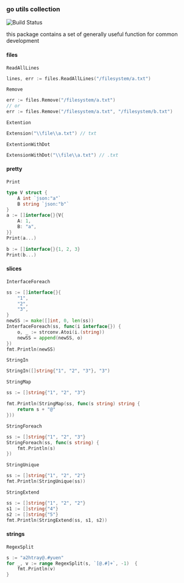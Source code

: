 ### go utils collection 

![Build Status](https://travis-ci.com/a2htray/go-utils.svg?branch=master)

this package contains a set of generally useful function for common development

#### files

`ReadAllLines`

```go
lines, err := files.ReadAllLines("/filesystem/a.txt")
```

`Remove`

```go
err := files.Remove("/filesystem/a.txt")
// or
err := files.Remove("/filesystem/a.txt", "/filesystem/b.txt")
```

`Extention`

```go
Extension("\\file\\a.txt") // txt
```

`ExtentionWithDot`

```go
ExtensionWithDot("\\file\\a.txt") // .txt
```

#### pretty

`Print`

```go
type V struct {
    A int `json:"a"`
    B string `json:"b"`
}
a := []interface{}{V{
    A: 1,
    B: "a",
}}
Print(a...)

b := []interface{}{1, 2, 3}
Print(b...)
```

#### slices

`InterfaceForeach`

```go
ss := []interface{}{
    "1",
    "2",
    "3",
}
newSS := make([]int, 0, len(ss))
InterfaceForeach(ss, func(i interface{}) {
    o, _ := strconv.Atoi(i.(string))
    newSS = append(newSS, o)
})
fmt.Println(newSS)
```

`StringIn`

```go
StringIn([]string{"1", "2", "3"}, "3")
```

`StringMap`

```go
ss := []string{"1", "2", "3"}

fmt.Println(StringMap(ss, func(s string) string {
    return s + "@"
}))
```

`StringForeach`

```go
ss := []string{"1", "2", "3"}
StringForeach(ss, func(s string) {
    fmt.Println(s)
})
```

`StringUnique`

```go
ss := []string{"1", "2", "2"}
fmt.Println(StringUnique(ss))
```

`StringExtend`

```go
ss := []string{"1", "2", "2"}
s1 := []string{"4"}
s2 := []string{"5"}
fmt.Println(StringExtend(ss, s1, s2))
```

#### strings

`RegexSplit`

```go
s := "a2htray@.#yuen"
for _, v := range RegexSplit(s, `[@.#]+`, -1)  {
    fmt.Println(v)
}
```
